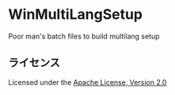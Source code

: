 WinMultiLangSetup
======================
Poor man's batch files to build multilang setup
 
ライセンス
----------
Licensed under the [Apache License, Version 2.0][Apache]
 
[Apache]: http://www.apache.org/licenses/LICENSE-2.0
